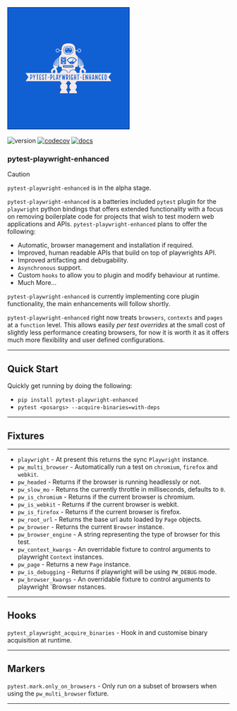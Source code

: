 <img src="https://github.com/symonk/pytest-playwright-enhanced/blob/main/.github/images/logo.png" border="1" width="275" height="275">

![version](https://img.shields.io/pypi/v/pytest-playwright-enhanced?color=%2342f54b&label=&style=flat-square)
[![codecov](https://codecov.io/gh/symonk/pytest-playwright-enhanced/branch/main/graph/badge.svg)](https://codecov.io/gh/symonk/pytest-playwright-enhanced)
[![docs](https://img.shields.io/badge/documentation-online-brightgreen.svg)](https://symonk.github.io/pytest-playwright-enhanced/)


### pytest-playwright-enhanced


> [!CAUTION]
> `pytest-playwright-enhanced` is in the alpha stage.


`pytest-playwright-enhanced` is a batteries included `pytest` plugin for the `playwright` python bindings that 
offers extended functionality with a focus on removing boilerplate code for projects that wish to test modern 
web applications and APIs. `pytest-playwright-enhanced` plans to offer the following:

 * Automatic, browser management and installation if required.
 * Improved, human readable APIs that build on top of playwrights API.
 * Improved artifacting and debugability.
 * `Asynchronous` support.
 * Custom `hooks` to allow you to plugin and modify behaviour at runtime.
 * Much More...

 `pytest-playwright-enhanced` is currently implementing core plugin functionality, the main enhancements
 will follow shortly.

 `pytest-playwright-enhanced` right now treats `browsers`, `contexts` and `pages` at a `function` level.  This allows
 easily _per test overrides_ at the small cost of slightly less performance creating browsers, for now it is worth it
 as it offers much more flexibility and user defined configurations.

-----

## Quick Start

Quickly get running by doing the following:

* `pip install pytest-playwright-enhanced`
* `pytest <posargs> --acquire-binaries=with-deps`

-----


## Fixtures

-----

 * `playwright` - At present this returns the sync `Playwright` instance.
 * `pw_multi_browser` - Automatically run a test on `chromium`, `firefox` and `webkit`.
 * `pw_headed` - Returns if the browser is running headlessly or not.
 * `pw_slow_mo` - Returns the currently throttle in milliseconds, defaults to `0`.
 * `pw_is_chromium` - Returns if the current browser is chromium.
 * `pw_is_webkit` - Returns if the current browser is webkit.
 * `pw_is_firefox` - Returns if the current browser is firefox.
 * `pw_root_url` - Returns the base url auto loaded by `Page` objects.
 * `pw_browser` - Returns the current `Browser` instance.
 * `pw_browser_engine` - A string representing the type of browser for this test.
 * `pw_context_kwargs` - An overridable fixture to control arguments to playwright `Context` instances.
 * `pw_page` - Returns a new `Page` instance.
 * `pw_is_debugging` - Returns if playwright will be using `PW_DEBUG` mode.
 * `pw_browser_kwargs` - An overridable fixture to control arguments to playwright `Browser
nstances.

-----


## Hooks

`pytest_playwright_acquire_binaries` - Hook in and customise binary acquisition at runtime.


-----

## Markers

`pytest.mark.only_on_browsers` - Only run on a subset of browsers when using the `pw_multi_browser` fixture.

----- 
